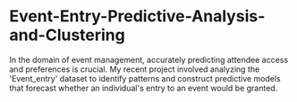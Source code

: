 # Event-Entry-Predictive-Analysis-and-Clustering

In the domain of event management, accurately predicting attendee access and preferences is crucial. My recent project involved analyzing the 'Event_entry' dataset to identify patterns and construct predictive models that forecast whether an individual's entry to an event would be granted.
